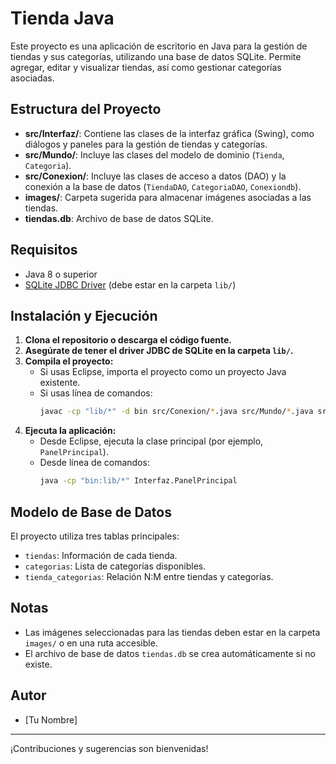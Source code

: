 # Tienda Java

Este proyecto es una aplicación de escritorio en Java para la gestión de tiendas y sus categorías, utilizando una base de datos SQLite. Permite agregar, editar y visualizar tiendas, así como gestionar categorías asociadas.

## Estructura del Proyecto

- **src/Interfaz/**: Contiene las clases de la interfaz gráfica (Swing), como diálogos y paneles para la gestión de tiendas y categorías.
- **src/Mundo/**: Incluye las clases del modelo de dominio (`Tienda`, `Categoria`).
- **src/Conexion/**: Incluye las clases de acceso a datos (DAO) y la conexión a la base de datos (`TiendaDAO`, `CategoriaDAO`, `Conexiondb`).
- **images/**: Carpeta sugerida para almacenar imágenes asociadas a las tiendas.
- **tiendas.db**: Archivo de base de datos SQLite.

## Requisitos

- Java 8 o superior
- [SQLite JDBC Driver](https://github.com/xerial/sqlite-jdbc) (debe estar en la carpeta `lib/`)

## Instalación y Ejecución

1. **Clona el repositorio o descarga el código fuente.**
2. **Asegúrate de tener el driver JDBC de SQLite en la carpeta `lib/`.**
3. **Compila el proyecto:**
   - Si usas Eclipse, importa el proyecto como un proyecto Java existente.
   - Si usas línea de comandos:
     ```sh
     javac -cp "lib/*" -d bin src/Conexion/*.java src/Mundo/*.java src/Interfaz/*.java
     ```
4. **Ejecuta la aplicación:**
   - Desde Eclipse, ejecuta la clase principal (por ejemplo, `PanelPrincipal`).
   - Desde línea de comandos:
     ```sh
     java -cp "bin:lib/*" Interfaz.PanelPrincipal
     ```

## Modelo de Base de Datos

El proyecto utiliza tres tablas principales:
- `tiendas`: Información de cada tienda.
- `categorias`: Lista de categorías disponibles.
- `tienda_categorias`: Relación N:M entre tiendas y categorías.

## Notas
- Las imágenes seleccionadas para las tiendas deben estar en la carpeta `images/` o en una ruta accesible.
- El archivo de base de datos `tiendas.db` se crea automáticamente si no existe.

## Autor
- [Tu Nombre]

---

¡Contribuciones y sugerencias son bienvenidas! 